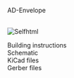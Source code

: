 AD-Envelope <br> <br>

<img src="https://assets.bigcartel.com/product_images/375084781/DE09AD76-62A7-4DF5-8788-7A2FF7F03659.jpeg?auto=format&fit=max&w=200)" alt="Selfhtml">

Building instructions <br>
Schematic  <br>
KiCad files  <br>
Gerber files  <br>

